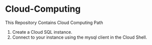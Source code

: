 # Cloud-Computing

This Repository Contains Cloud Computing Path
1. Create a Cloud SQL instance.
2. Connect to your instance using the mysql client in the Cloud Shell.
